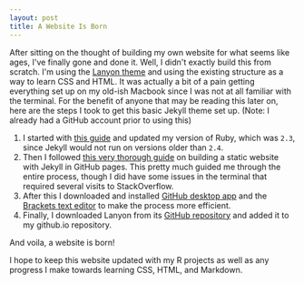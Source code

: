 ```yaml
---
layout: post
title: A Website Is Born
---
```


After sitting on the thought of building my own website for what seems like ages, I've finally gone and done it. Well, I didn't exactly build this from scratch. I'm using the [Lanyon theme](https://github.com/poole/lanyon) and using the existing structure as a way to learn CSS and HTML. It was actually a bit of a pain getting everything set up on my old-ish Macbook since I was not at all familiar with the terminal. For the benefit of anyone that may be reading this later on, here are the steps I took to get this basic Jekyll theme set up. (Note: I already had a GitHub account prior to using this)

1. I started with [this guide](https://codingpad.maryspad.com/2017/04/29/update-mac-os-x-to-the-current-version-of-ruby/) and updated my version of Ruby, which was `2.3`, since Jekyll would not run on versions older than `2.4`. 
2. Then I followed [this very thorough guide](https://programminghistorian.org/en/lessons/building-static-sites-with-jekyll-github-pages) on building a static website with Jekyll in GitHub pages. This pretty much guided me through the entire process, though I did have some issues in the terminal that required several visits to StackOverflow.
3. After this I downloaded and installed [GitHub desktop app](https://desktop.github.com/) and the [Brackets text editor](http://brackets.io/) to make the process more efficient.
4. Finally, I downloaded Lanyon from its [GitHub repository](https://github.com/poole/lanyon) and added it to my github.io repository.

And voila, a website is born! 

I hope to keep this website updated with my R projects as well as any progress I make towards learning CSS, HTML, and Markdown. 